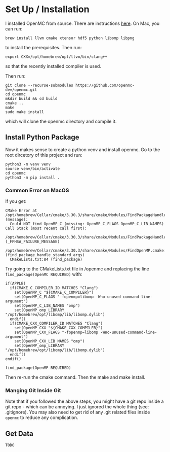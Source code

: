 
# Set Up / Installation

I installed OpenMC from source. There are instructions [here](https://docs.openmc.org/en/stable/quickinstall.html#manually-installing-from-source). On Mac, you can run:

```
brew install llvm cmake xtensor hdf5 python libomp libpng
```

to install the prerequisites. Then run:

```
export CXX=/opt/homebrew/opt/llvm/bin/clang++
```

so that the recently installed compiler is used.

Then run:

```
git clone --recurse-submodules https://github.com/openmc-dev/openmc.git
cd openmc
mkdir build && cd build
cmake ..
make
sudo make install
```

which will clone the openmc directory and compile it.

## Install Python Package

Now it makes sense to create a python venv and install openmc. Go to the root dircetory of this project and run:

```
python3 -m venv venv
source venv/bin/activate
cd openmc
python3 -m pip install .
```

### Common Error on MacOS

If you get:

```
CMake Error at /opt/homebrew/Cellar/cmake/3.30.3/share/cmake/Modules/FindPackageHandleStandardArgs.cmake:233 (message):
  Could NOT find OpenMP_C (missing: OpenMP_C_FLAGS OpenMP_C_LIB_NAMES)
Call Stack (most recent call first):
  /opt/homebrew/Cellar/cmake/3.30.3/share/cmake/Modules/FindPackageHandleStandardArgs.cmake:603 (_FPHSA_FAILURE_MESSAGE)
  /opt/homebrew/Cellar/cmake/3.30.3/share/cmake/Modules/FindOpenMP.cmake:600 (find_package_handle_standard_args)
  CMakeLists.txt:84 (find_package)
```

Try going to the CMakeLists.txt file in /openmc and replacing the line `find_package(OpenMC REQUIRED)` with:

```
if(APPLE)
  if(CMAKE_C_COMPILER_ID MATCHES "Clang")
    set(OpenMP_C "${CMAKE_C_COMPILER}")
    set(OpenMP_C_FLAGS "-fopenmp=libomp -Wno-unused-command-line-argument")
    set(OpenMP_C_LIB_NAMES "omp")
    set(OpenMP_omp_LIBRARY "/opt/homebrew/opt/libomp/lib/libomp.dylib")
  endif()
  if(CMAKE_CXX_COMPILER_ID MATCHES "Clang")
    set(OpenMP_CXX "${CMAKE_CXX_COMPILER}")
    set(OpenMP_CXX_FLAGS "-fopenmp=libomp -Wno-unused-command-line-argument")
    set(OpenMP_CXX_LIB_NAMES "omp")
    set(OpenMP_omp_LIBRARY "/opt/homebrew/opt/libomp/lib/libomp.dylib")
  endif()
endif()

find_package(OpenMP REQUIRED)
```

Then re-run the cmake command. Then the make and make install.

### Manging Git Inside Git

Note that if you followed the above steps, you might have a git repo inside a git repo - which can be annoying. I just ignored the whole thing (see: .gitignore). You may also need to get rid of any .git related files inside `openmc` to reduce any complication.

## Get Data

`TODO`
